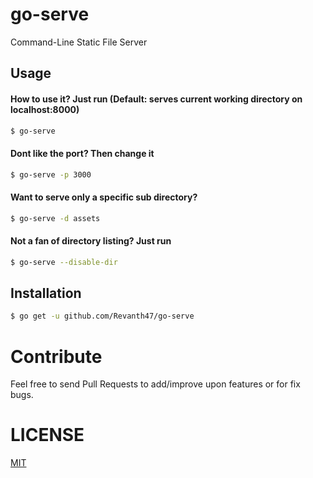 # go-serve

Command-Line Static File Server

## Usage

#### How to use it? Just run (Default: serves current working directory on localhost:8000)
```bash
$ go-serve
``` 

#### Dont like the port? Then change it
```bash
$ go-serve -p 3000
```


#### Want to serve only a specific sub directory?
```bash
$ go-serve -d assets
```


#### Not a fan of directory listing? Just run
```bash
$ go-serve --disable-dir
```

## Installation
```bash
$ go get -u github.com/Revanth47/go-serve
```
# Contribute
Feel free to send Pull Requests to add/improve upon features or for fix bugs.

# LICENSE
[MIT](https://github.com/Revanth47/go-serve/blob/master/LICENSE)